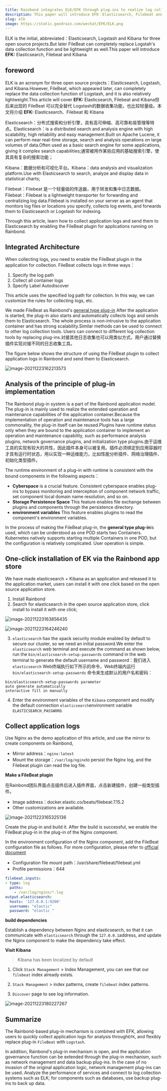 ```yaml
---
title: Rainbond integrates ELK/EFK through plug-ins to realize log collection
description: This paper will introduce EFK：Elasticsearch, Filebeat and Kibana
slug: elk
image: https://static.goodrain.com/wechat/EFK/ELK.png
---
```


ELK is the initial, abbreviated：Elasticsearch, Logstash and Kibana for three open source projects.But later FileBeat can completely replace Logstah's data collection function and be lightweight as well.This paper will introduce **EFK:** Elasticsearch, Filebeat and Kibana

<!--truncate-->

## foreword

ELK is an acronym for three open source projects：Elasticsearch, Logstash, and Kibana.However, FileBeat, which appeared later, can completely replace the data collection function of Logstash, and it is also relatively lightweight.This article will cover **EFK:** Elasticsearch, Filebeat and Kibana但后来出现的 FileBeat 可以完全替代 Logstash的数据收集功能，也比较轻量级。本文将介绍 **EFK:** Elasticsearch、Filebeat 和 Kibana

Elasticsearch：分布式搜索和分析引擎，具有高可伸缩、高可靠和易管理等特点。Elasticsearch：is a distributed search and analysis engine with high scalability, high reliability and easy management.Built on Apache Lucene, it can perform near real-time storage, search and analysis operations on large volumes of data.Often used as a basic search engine for some applications, giving it complex search capabilities;通常被用作某些应用的基础搜索引擎，使其具有复杂的搜索功能；

Kibana：数据分析和可视化平台。Kibana：data analysis and visualization platform.Use with Elasticsearch to search, analyze and display data in statistical charts;

Filebeat：Filebeat 是一个轻量级的传送器，用于转发和集中日志数据。Filebeat：Filebeat is a lightweight transporter for forwarding and centralizing log data.Filebeat is installed on your server as an agent that monitors log files or locations you specify, collects log events, and forwards them to Elasticsearch or Logstash for indexing.

Through this article, learn how to collect application logs and send them to Elasticsearch by enabling the FileBeat plugin for applications running on Rainbond.

## Integrated Architecture

When collecting logs, you need to enable the FileBeat plugin in the application for collection. FileBeat collects logs in three ways：

1. Specify the log path
2. Collect all container logs
3. Specify Label Autodiscover

This article uses the specified log path for collection. In this way, we can customize the rules for collecting logs, etc.

We made FileBeat as Rainbond's [general type plug-in](https://www.rainbond.com/docs/get-start/concept/plugin?channel=itpub) After the application is started, the plug-in also starts and automatically collects logs and sends them to Elasticsearch. The whole process is non-intrusive to the application container and has strong scalability.Similar methods can be used to connect to other log collection tools. Users can connect to different log collection tools by replacing plug-ins.对接其他日志收集也可以用类似方式，用户通过替换插件实现对接不同的日志收集工具。

The figure below shows the structure of using the FileBeat plugin to collect application logs in Rainbond and send them to Elasticsearch.

![image-20211223162213573](https://static.goodrain.com/wechat/EFK/es_architecture.png)

## Analysis of the principle of plug-in implementation

The Rainbond plug-in system is a part of the Rainbond application model. The plug-in is mainly used to realize the extended operation and maintenance capabilities of the application container.Because the implementation of operation and maintenance tools has a large commonality, the plug-in itself can be reused.Plugins have runtime status only when they are bound to the application container to implement an operation and maintenance capability, such as performance analysis plugins, network governance plugins, and initialization type plugins.由于运维工具的实现有较大的共性，因此插件本身可以被复用。插件必须绑定到应用容器时才具有运行时状态，用以实现一种运维能力，比如性能分析插件、网络治理插件、初始化类型插件。

The runtime environment of a plug-in with runtime is consistent with the bound components in the following aspects：

- **Cyberspace** is a crucial feature. Consistent cyberspace enables plug-ins to bypass monitoring and interception of component network traffic, set component local domain name resolution, and so on.
- **Storage Persistence Space** This feature enables file exchange between plugins and components through the persistence directory.
- **environment variables** This feature enables plugins to read the component's environment variables.

In the process of making the FileBeat plug-in, the **general type plug-in**is used, which can be understood as one POD starts two Containers. Kubernetes natively supports starting multiple Containers in one POD, but the configuration is relatively complicated. User operation is simple.

## One-click installation of EK via the Rainbond app store

We have made elasticsearch + Kibana as an application and released it to the application market, users can install it with one click based on the open source application store.

1. Install Rainbond
2. Search for elasticsearch in the open source application store, click install to install it with one click;

![image-20211223163856435](https://static.goodrain.com/wechat/EFK/es_store.png)

![image-20211223164246240](https://static.goodrain.com/wechat/EFK/es_topology.png)

3. `elasticsearch` has the xpack security module enabled by default to secure our cluster, so we need an initial password.We enter the `elasticsearch` web terminal and execute the command as shown below, run the `bin/elasticsearch-setup-passwords` command in the web terminal to generate the default username and password：我们进入 `elasticsearch` Web终端执行如下所示的命令，Web终端内运行 `bin/elasticsearch-setup-passwords` 命令来生成默认的用户名和密码：

```shell
bin/elasticsearch-setup-passwords parameter
auto generate automatically
interactive fill in manually
```

4. Enter the environment variables of the `Kibana` component and modify the default connection `elasticsearch`environment variable `ELASTICSEARCH_PASSWORD`.

## Collect application logs

Use Nginx as the demo application of this article, and use the mirror to create components on Rainbond,

- Mirror address：`nginx:latest`
- Mount the storage：`/var/log/nginx`to persist the Nginx log, and the Filebeat plugin can read the log file.

**Make a FileBeat plugin**

在Rainbond团队界面点击插件后进入插件界面，点击新建插件，创建一般类型插件。

- Image address：docker.elastic.co/beats/filebeat:7.15.2
- Other customizations are available.

![image-20211223165325136](https://static.goodrain.com/wechat/EFK/create_plugin.png)

Create the plug-in and build it. After the build is successful, we enable the FileBeat plug-in in the plug-in of the Nginx component.

In the environment configuration of the Nginx component, add the FileBeat configuration file as follows. For more configuration, please refer to [official document](https://www.elastic.co/guide/en/beats/filebeat/current/filebeat-reference-yml.html)

- Configuration file mount path：/usr/share/filebeat/filebeat.yml
- Profile permissions：644

```yaml
filebeat.inputs:
- type: log
  paths:
    - /var/log/nginx/*.log
output.elasticsearch:
  hosts: '127.0.0.1:9200'
  username: "elastic"
  password: "elastic "
```

**build dependencies**

Establish a dependency between Nginx and elasticsearch, so that it can communicate with `elasticsearch` through the `127.0.0.1`address, and update the Nginx component to make the dependency take effect.

**Visit Kibana**

> Kibana has been localized by default

1. Click `Stack Management` > Index Management, you can see that our `filebeat` index already exists.

2. `Stack Management` > index patterns, create `filebeat` index patterns.

3. `Discover` page to see log information.

![image-20211223180227267](https://static.goodrain.com/wechat/EFK/discover.png)

## Summarize

The Rainbond-based plug-in mechanism is combined with EFK, allowing users to quickly collect application logs for analysis through`EFK`, and flexibly replace plug-in `FileBeat` with `Logstash`.

In addition, Rainbond's plug-in mechanism is open, and the application governance function can be extended through the plug-in mechanism, such as network management and data backup plug-ins. In the case of no invasion of the original application logic, network management plug-ins can be used. Analyze the performance of services and connect to log collection systems such as ELK; for components such as databases, use backup plug-ins to back up data.
